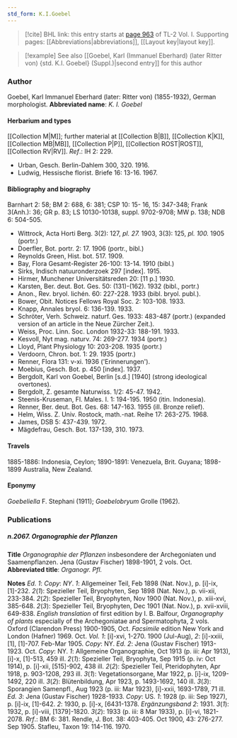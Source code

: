 ```yaml
---
std_form: K.I.Goebel
---
```


> [!cite] BHL link: this entry starts at [page 963](https://www.biodiversitylibrary.org/page/33121094) of TL-2 Vol. I.
> Supporting pages: [[Abbreviations|abbreviations]], [[Layout key|layout key]].

> [!example] See also [[Goebel, Karl (Immanuel Eberhard) (later Ritter von) {std. K.I. Goebel} (Suppl.)|second entry]] for this author

### Author

Goebel, Karl Immanuel Eberhard (later: Ritter von) (1855-1932), German morphologist. 
**Abbreviated name**: *K. I. Goebel*

#### Herbarium and types

[[Collection M|M]]; further material at [[Collection B|B]], [[Collection K|K]], [[Collection MB|MB]], [[Collection P|P]], [[Collection ROST|ROST]], [[Collection RV|RV]].
*Ref*.: IH 2: 229.
- Urban, Gesch. Berlin-Dahlem 300, 320. 1916.
- Ludwig, Hessische florist. Briefe 16: 13-16. 1967.

#### Bibliography and biography

Barnhart 2: 58; BM 2: 688, 6: 381; CSP 10: 15- 16, 15: 347-348; Frank 3(Anh.): 36; GR p. 83; LS 10130-10138, suppl. 9702-9708; MW p. 138; NDB 6: 504-505.
- Wittrock, Acta Horti Berg. 3(2): 127, *pl. 27.* 1903, 3(3): 125, *pl. 100.* 1905 (portr.)
- Doerfler, Bot. portr. 2: 17. 1906 (portr., bibl.)
- Reynolds Green, Hist. bot. 517. 1909.
- Bay, Flora Gesamt-Register 26-100: 13-14. 1910 (bibl.)
- Sirks, Indisch natuuronderzoek 297 \[index\]. 1915.
- Hirmer, Munchener Universitätsreden 20: \[11 p.\] 1930.
- Karsten, Ber. deut. Bot. Ges. 50: (131)-(162). 1932 (bibl., portr.)
- Anon., Rev. bryol. lichén. 60: 227-228. 1933 (bibl. bryol. publ.).
- Bower, Obit. Notices Fellows Royal Soc. 2: 103-108. 1933.
- Knapp, Annales bryol. 6: 136-139. 1933.
- Schröter, Verh. Schweiz. naturf. Ges. 1933: 483-487 (portr.) (expanded version of an article in the Neue Zürcher Zeit.).
- Weiss, Proc. Linn. Soc. London 1932-33: 188-191. 1933.
- Kesvoll, Nyt mag. naturv. 74: 269-277. 1934 (portr.)
- Lloyd, Plant Physiology 10: 203-208. 1935 (portr.)
- Verdoorn, Chron. bot. 1: 29. 1935 (portr.)
- Renner, Flora 131: v-xi. 1936 ('Erinnerungen').
- Moebius, Gesch. Bot. p. 450 \[index\]. 1937.
- Bergdolt, Karl von Goebel, Berlin \[s.d.\] \[1940\] (strong ideological overtones).
- Bergdolt, Z. gesamte Naturwiss. 1/2: 45-47. 1942.
- Steenis-Kruseman, Fl. Males. I. 1: 194-195. 1950 (itin. Indonesia).
- Renner, Ber. deut. Bot. Ges. 68: 147-163. 1955 (ill. Bronze relief).
- Helm, Wiss. Z. Univ. Rostock, math.-nat. Reihe 17: 263-275. 1968.
- James, DSB 5: 437-439. 1972.
- Mägdefrau, Gesch. Bot. 137-139, 310. 1973.

#### Travels

1885-1886: Indonesia, Ceylon; 1890-1891: Venezuela, Brit. Guyana; 1898-1899 Australia, New Zealand.

#### Eponymy

*Goebeliella* F. Stephani (1911); *Goebelobryum* Grolle (1962).

### Publications

##### n.2067. Organographie der Pflanzen

**Title**
*Organographie der Pflanzen* insbesondere der Archegoniaten und Saamenpflanzen. Jena (Gustav Fischer) 1898-1901, 2 vols. Oct.
**Abbreviated title**: *Organogr. Pfl.*

**Notes**
*Ed. 1*: *Copy*: *NY*.
*1*: Allgemeiner Teil, Feb 1898 (Nat. Nov.), p. \[i\]-ix, \[1\]-232.
*2*(*1*): Spezieller Teil, Bryophyten, Sep 1898 (Nat. Nov.), p. vii-xii, 233-384.
*2*(*2*): Spezieller Teil, Bryophyten, Nov 1900 (Nat. Nov.), p. xiii-xvi, 385-648.
*2*(*3*): Spezieller Teil, Bryophyten, Dec 1901 (Nat. Nov.), p. xvii-xviii, 649-838.
*English translation* of first edition by I. B. Balfour, *Organography of plants* especially of the Archegoniatae and Spermatophyta, 2 vols. Oxford (Clarendon Press) 1900-1905, Oct. *Facsimile* edition New York and London (Hafner) 1969. Oct. *Vol. 1*: \[i\]-xvi, 1-270. 1900 (Jul-Aug), *2*: \[i\]-xxiii, \[1\], \[1\]-707. Feb-Mar 1905. *Copy*: NY.
*Ed. 2*: Jena (Gustav Fischer) 1913-1923. Oct. *Copy*: NY.
*1*: Allgemeine Organographie, Oct 1913 (p. iii: Apr 1913), \[i\]-x, \[1\]-513, 459 ill.
*2*(*1*): Spezieller Teil, Bryophyta, Sep 1915 (p. iv: Oct 1914), p. \[i\]-xii, \[515\]-902, 438 ill.
*2*(*2*): Spezieller Teil, Pteridophyten, Apr 1918, p. 903-1208, 293 ill.
*3*(*1*): Vegetationsorgane, Mar 1922, p. \[i\]-ix, 1209-1492, 220 ill.
*3*(*2*): Blütenbildung, Apr 1923, p. 1493-1692, 140 ill.
*3*(*3*): Sporangien Samenpfl., Aug 1923 (p. iii: Mar 1923), \[i\]-xxii, 1693-1789, 71 ill.
*Ed. 3*: Jena (Gustav Fischer) 1928-1933. *Copy*: US.
*1*: 1928 (p. iii: Sep 1927), p. \[i\]-ix, \[1\]-642.
*2*: 1930, p. \[i\]-x, \[6431-1378.
*Ergänzungsband 2*: 1931.
*3*(*1*): 1932, p. \[i\]-viii, \[1379\]-1820.
*3*(*2*): 1933 (p. iii: 8 Mar 1933), p. \[i\]-vi, 1821-2078.
*Rrf*.: BM 6: 381.
Rendle, J. Bot. 38: 403-405. Oct 1900, 43: 276-277. Sep 1905.
Stafleu, Taxon 19: 114-116. 1970.

